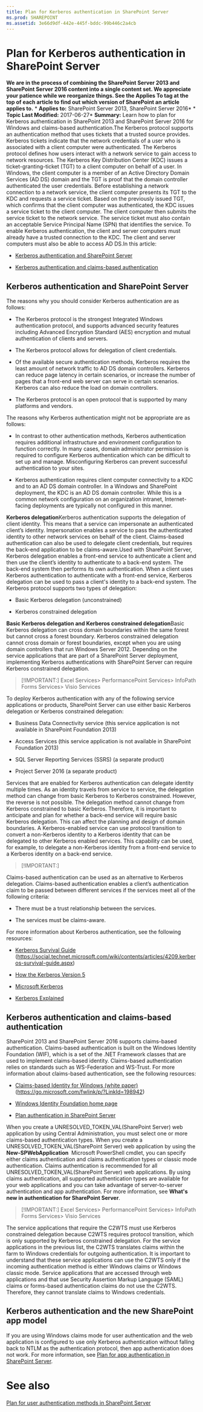```yaml
---
title: Plan for Kerberos authentication in SharePoint Server
ms.prod: SHAREPOINT
ms.assetid: 3e66d9df-442e-445f-bddc-99b446c2a4cb
---
```



# Plan for Kerberos authentication in SharePoint Server
 **We are in the process of combining the SharePoint Server 2013 and SharePoint Server 2016 content into a single content set. We appreciate your patience while we reorganize things. See the Applies To tag at the top of each article to find out which version of SharePoint an article applies to.** * **Applies to:** SharePoint Server 2013, SharePoint Server 2016*  * **Topic Last Modified:** 2017-06-27* **Summary:** Learn how to plan for Kerberos authentication in SharePoint 2013 and SharePoint Server 2016 for Windows and claims-based authentication.The Kerberos protocol supports an authentication method that uses tickets that a trusted source provides. Kerberos tickets indicate that the network credentials of a user who is associated with a client computer were authenticated. The Kerberos protocol defines how users interact with a network service to gain access to network resources. The Kerberos Key Distribution Center (KDC) issues a ticket-granting-ticket (TGT) to a client computer on behalf of a user. In Windows, the client computer is a member of an Active Directory Domain Services (AD DS) domain and the TGT is proof that the domain controller authenticated the user credentials. Before establishing a network connection to a network service, the client computer presents its TGT to the KDC and requests a service ticket. Based on the previously issued TGT, which confirms that the client computer was authenticated, the KDC issues a service ticket to the client computer. The client computer then submits the service ticket to the network service. The service ticket must also contain an acceptable Service Principal Name (SPN) that identifies the service. To enable Kerberos authentication, the client and server computers must already have a trusted connection to the KDC. The client and server computers must also be able to access AD DS.In this article: 
-  [Kerberos authentication and SharePoint Server](#section1)
    
  
-  [Kerberos authentication and claims-based authentication](#section2)
    
  

## Kerberos authentication and SharePoint Server
<a name="section1"> </a>

The reasons why you should consider Kerberos authentication are as follows:
- The Kerberos protocol is the strongest Integrated Windows authentication protocol, and supports advanced security features including Advanced Encryption Standard (AES) encryption and mutual authentication of clients and servers.
    
  
- The Kerberos protocol allows for delegation of client credentials.
    
  
- Of the available secure authentication methods, Kerberos requires the least amount of network traffic to AD DS domain controllers. Kerberos can reduce page latency in certain scenarios, or increase the number of pages that a front-end web server can serve in certain scenarios. Kerberos can also reduce the load on domain controllers.
    
  
- The Kerberos protocol is an open protocol that is supported by many platforms and vendors.
    
  
The reasons why Kerberos authentication might not be appropriate are as follows:
- In contrast to other authentication methods, Kerberos authentication requires additional infrastructure and environment configuration to function correctly. In many cases, domain administrator permission is required to configure Kerberos authentication which can be difficult to set up and manage. Misconfiguring Kerberos can prevent successful authentication to your sites.
    
  
- Kerberos authentication requires client computer connectivity to a KDC and to an AD DS domain controller. In a Windows and SharePoint deployment, the KDC is an AD DS domain controller. While this is a common network configuration on an organization intranet, Internet-facing deployments are typically not configured in this manner.
    
  
 **Kerberos delegation**Kerberos authentication supports the delegation of client identity. This means that a service can impersonate an authenticated client’s identity. Impersonation enables a service to pass the authenticated identity to other network services on behalf of the client. Claims-based authentication can also be used to delegate client credentials, but requires the back-end application to be claims-aware.Used with SharePoint Server, Kerberos delegation enables a front-end service to authenticate a client and then use the client’s identity to authenticate to a back-end system. The back-end system then performs its own authentication. When a client uses Kerberos authentication to authenticate with a front-end service, Kerberos delegation can be used to pass a client's identity to a back-end system. The Kerberos protocol supports two types of delegation:
- Basic Kerberos delegation (unconstrained)
    
  
- Kerberos constrained delegation
    
  
 **Basic Kerberos delegation and Kerberos constrained delegation**Basic Kerberos delegation can cross domain boundaries within the same forest but cannot cross a forest boundary. Kerberos constrained delegation cannot cross domain or forest boundaries, except when you are using domain controllers that run Windows Server 2012. Depending on the service applications that are part of a SharePoint Server deployment, implementing Kerberos authentications with SharePoint Server can require Kerberos constrained delegation.
> [!IMPORTANT:]
>  Excel Services>  PerformancePoint Services>  InfoPath Forms Services>  Visio Services
  
    
    

To deploy Kerberos authentication with any of the following service applications or products, SharePoint Server can use either basic Kerberos delegation or Kerberos constrained delegation:
- Business Data Connectivity service (this service application is not available in SharePoint Foundation 2013)
    
  
- Access Services (this service application is not available in SharePoint Foundation 2013)
    
  
- SQL Server Reporting Services (SSRS) (a separate product)
    
  
- Project Server 2016 (a separate product)
    
  
Services that are enabled for Kerberos authentication can delegate identity multiple times. As an identity travels from service to service, the delegation method can change from basic Kerberos to Kerberos constrained. However, the reverse is not possible. The delegation method cannot change from Kerberos constrained to basic Kerberos. Therefore, it is important to anticipate and plan for whether a back-end service will require basic Kerberos delegation. This can affect the planning and design of domain boundaries. A Kerberos-enabled service can use protocol transition to convert a non-Kerberos identity to a Kerberos identity that can be delegated to other Kerberos enabled services. This capability can be used, for example, to delegate a non-Kerberos identity from a front-end service to a Kerberos identity on a back-end service.
> [!IMPORTANT:]

  
    
    

Claims-based authentication can be used as an alternative to Kerberos delegation. Claims-based authentication enables a client’s authentication claim to be passed between different services if the services meet all of the following criteria: 
- There must be a trust relationship between the services.
    
  
- The services must be claims-aware.
    
  
For more information about Kerberos authentication, see the following resources:
-  [Kerberos Survival Guide](https://social.technet.microsoft.com/wiki/contents/articles/4209.kerberos-survival-guide.aspx) (https://social.technet.microsoft.com/wiki/contents/articles/4209.kerberos-survival-guide.aspx)
    
  
-  [How the Kerberos Version 5](https://technet.microsoft.com/en-us/library/cc772815.aspx)
    
  
-  [Microsoft Kerberos](https://technet.microsoft.com/en-us/windows/aa378747%28v=vs.100%29.aspx)
    
  
-  [Kerberos Explained](https://technet.microsoft.com/en-us/library/bb742516.aspx)
    
  

## Kerberos authentication and claims-based authentication
<a name="section2"> </a>

 SharePoint 2013 and SharePoint Server 2016 supports claims-based authentication. Claims-based authentication is built on the Windows Identity Foundation (WIF), which is a set of the .NET Framework classes that are used to implement claims-based identity. Claims-based authentication relies on standards such as WS-Federation and WS-Trust. For more information about claims-based authentication, see the following resources:
-  [Claims-based Identity for Windows (white paper) ](https://go.microsoft.com/fwlink/p/?LinkId=198942) (https://go.microsoft.com/fwlink/p/?LinkId=198942)
    
  
-  [Windows Identity Foundation home page](https://go.microsoft.com/fwlink/p/?LinkId=198943)
    
  
-  [Plan authentication in SharePoint Server](html/plan-authentication-in-sharepoint-server.md)
    
  
When you create a UNRESOLVED_TOKEN_VAL(SharePoint Server) web application by using Central Administration, you must select one or more claims-based authentication types. When you create a UNRESOLVED_TOKEN_VAL(SharePoint Server) web application by using the **New-SPWebApplication**  Microsoft PowerShell cmdlet, you can specify either claims authentication and claims authentication types or classic mode authentication. Claims authentication is recommended for all UNRESOLVED_TOKEN_VAL(SharePoint Server) web applications. By using claims authentication, all supported authentication types are available for your web applications and you can take advantage of server-to-server authentication and app authentication. For more information, see **What's new in authentication for SharePoint Server**.
> [!IMPORTANT:]
>  Excel Services>  PerformancePoint Services>  InfoPath Forms Services>  Visio Services
  
    
    

The service applications that require the C2WTS must use Kerberos constrained delegation because C2WTS requires protocol transition, which is only supported by Kerberos constrained delegation. For the service applications in the previous list, the C2WTS translates claims within the farm to Windows credentials for outgoing authentication. It is important to understand that these service applications can use the C2WTS only if the incoming authentication method is either Windows claims or Windows classic mode. Service applications that are accessed through web applications and that use Security Assertion Markup Language (SAML) claims or forms-based authentication claims do not use the C2WTS. Therefore, they cannot translate claims to Windows credentials.
## Kerberos authentication and the new SharePoint app model
<a name="section2"> </a>

If you are using Windows claims mode for user authentication and the web application is configured to use only Kerberos authentication without falling back to NTLM as the authentication protocol, then app authentication does not work. For more information, see  [Plan for app authentication in SharePoint Server](html/plan-for-app-authentication-in-sharepoint-server.md).
# See also

#### 

 [Plan for user authentication methods in SharePoint Server](html/plan-for-user-authentication-methods-in-sharepoint-server.md)
  
    
    

  
    
    

